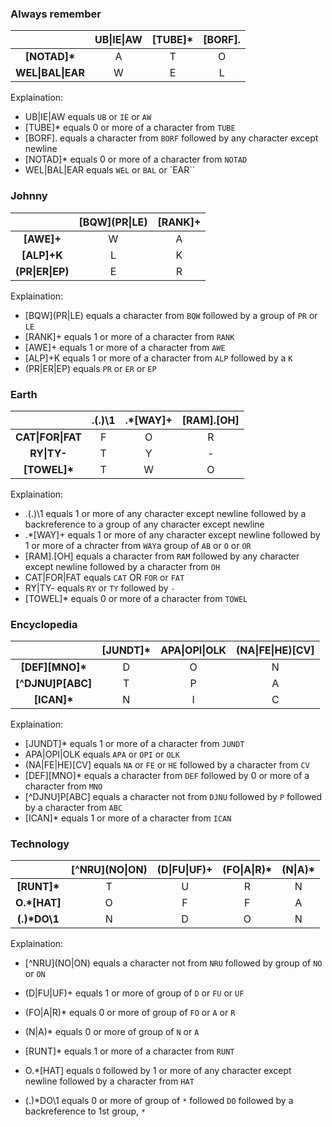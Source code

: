 ### Always remember

|                  | UB\|IE\|AW | [TUBE]* | [BORF]. |
|:----------------:|:----------:|:-------:|:-------:|
| <b>[NOTAD]*      | A          | T       | O       |
| <b>WEL\|BAL\|EAR | W          | E       | L       |

Explaination: 
* UB|IE|AW equals  `UB` or `IE` or `AW`
* [TUBE]* equals 0 or more of a character from `TUBE`
* [BORF]. equals a character from `BORF` followed by any character except newline
* [NOTAD]* equals 0 or more of a character from `NOTAD`
* WEL|BAL|EAR equals `WEL` or `BAL` or `EAR``  

### Johnny

|               | \[BQW\](PR\|LE) | [RANK]+ |
|:-------------:|:-------------:|:-------:|
| <b>[AWE]+     | W             | A       |
| <b>[ALP]+K    | L             | K       |
| <b>(PR\|ER\|EP) | E             | R       |

Explaination: 
* \[BQW]\(PR\|LE) equals a character from `BQW` followed by a group of `PR` or `LE`
* [RANK]+ equals 1 or more of a character from `RANK`
* [AWE]+ equals 1 or more of a character from `AWE`
* [ALP]+K equals 1 or more of a character from `ALP` followed by a `K`
* (PR|ER|EP) equals `PR` or `ER` or `EP` 

### Earth

|                | .(.)\1 | .*[WAY]+ | [RAM].[OH] |
|:--------------:|:------:|:--------:|:----------:|
| <b>CAT\|FOR\|FAT | F      | O        | R
| <b>RY\|TY\-     | T      | Y        | -
| <b>[TOWEL]*    | T      | W        | O

Explaination: 
* .(.)\1 equals 1 or more of any character except newline followed by a backreference to a group of any character except newline
* .*[WAY]+ equals 1 or more of any character except newline followed by 1 or more of a chracter from `WAY`a group of `AB` or `O` or `OR`
* [RAM].[OH] equals a character from `RAM` followed by any character except newline followed by a character from `OH`
* CAT|FOR|FAT equals `CAT` OR `FOR` or `FAT` 
* RY|TY\- equals `RY` or `TY` followed by `-` 
* [TOWEL]* equals 0 or more of a character from `TOWEL`

### Encyclopedia

|                  | [JUNDT]* | APA\|OPI\|OLK | (NA\|FE\|HE)[CV] |
|:----------------:|:--------:|:-------------:|:----------------:|
| <b>[DEF][MNO]*   | D        | O             | N
| <b>[^DJNU]P[ABC] | T        | P             | A
| <b>[ICAN]*       | N        | I             | C

Explaination: 
* [JUNDT]* equals 1 or more of a character from `JUNDT`
* APA|OPI|OLK equals `APA` or `OPI` or `OLK`
* (NA|FE|HE)[CV] equals `NA` or `FE` or `HE` followed by a character from `CV`
* [DEF][MNO]* equals a character from `DEF` followed by 0 or more of a character from `MNO`
* [^DJNU]P[ABC] equals a character not from `DJNU` followed by `P` followed by a character from `ABC`
* [ICAN]* equals 1 or more of a character from `ICAN`

### Technology

|             | \[^NRU\](NO\|ON) | (D\|FU\|UF)+ | (FO\|A\|R)* | (N\|A)* |
|:-----------:|:--------------:|:------------:|:-----------:|:-------:|
| <b>[RUNT]*  | T              | U            | R           | N       |
| <b>O.*[HAT] | O              | F            | F           | A       |
| <b>(.)*DO\1 | N              | D            | O           | N       |

Explaination: 

* \[^NRU]\(NO|ON) equals a character not from `NRU` followed by group of `NO` or `ON`
* (D|FU|UF)+ equals 1 or more of group of `D` or `FU` or `UF`
* (FO|A|R)* equals 0 or more of group of `FO` or `A` or `R`
* (N|A)* equals 0 or more of group of `N` or `A`

* [RUNT]* equals 1 or more of a character from `RUNT`
* O.*[HAT] equals `O` followed by 1 or more of any character except newline followed by a character from `HAT`
* (.)*DO\1 equals 0 or more of group of `*` followed `DO` followed by a backreference to 1st group, `*`